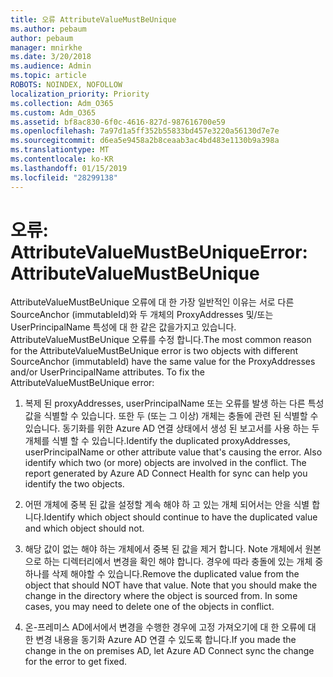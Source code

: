 ```yaml
---
title: 오류 AttributeValueMustBeUnique
ms.author: pebaum
author: pebaum
manager: mnirkhe
ms.date: 3/20/2018
ms.audience: Admin
ms.topic: article
ROBOTS: NOINDEX, NOFOLLOW
localization_priority: Priority
ms.collection: Adm_O365
ms.custom: Adm_O365
ms.assetid: bf8ac830-6f0c-4616-827d-987616700e59
ms.openlocfilehash: 7a97d1a5ff352b55833bd457e3220a56130d7e7e
ms.sourcegitcommit: d6ea5e9458a2b8ceaab3ac4bd483e1130b9a398a
ms.translationtype: MT
ms.contentlocale: ko-KR
ms.lasthandoff: 01/15/2019
ms.locfileid: "28299138"
---
```

# <a name="error-attributevaluemustbeunique"></a><span data-ttu-id="b3a34-102">오류: AttributeValueMustBeUnique</span><span class="sxs-lookup"><span data-stu-id="b3a34-102">Error: AttributeValueMustBeUnique</span></span>

<span data-ttu-id="b3a34-p101">AttributeValueMustBeUnique 오류에 대 한 가장 일반적인 이유는 서로 다른 SourceAnchor (immutableId)와 두 개체의 ProxyAddresses 및/또는 UserPrincipalName 특성에 대 한 같은 값을가지고 있습니다. AttributeValueMustBeUnique 오류를 수정 합니다.</span><span class="sxs-lookup"><span data-stu-id="b3a34-p101">The most common reason for the AttributeValueMustBeUnique error is two objects with different SourceAnchor (immutableId) have the same value for the ProxyAddresses and/or UserPrincipalName attributes. To fix the AttributeValueMustBeUnique error:</span></span>
  
1. <span data-ttu-id="b3a34-p102">복제 된 proxyAddresses, userPrincipalName 또는 오류를 발생 하는 다른 특성 값을 식별할 수 있습니다. 또한 두 (또는 그 이상) 개체는 충돌에 관련 된 식별할 수 있습니다. 동기화를 위한 Azure AD 연결 상태에서 생성 된 보고서를 사용 하는 두 개체를 식별 할 수 있습니다.</span><span class="sxs-lookup"><span data-stu-id="b3a34-p102">Identify the duplicated proxyAddresses, userPrincipalName or other attribute value that's causing the error. Also identify which two (or more) objects are involved in the conflict. The report generated by Azure AD Connect Health for sync can help you identify the two objects.</span></span>
    
2. <span data-ttu-id="b3a34-108">어떤 개체에 중복 된 값을 설정할 계속 해야 하 고 있는 개체 되어서는 안을 식별 합니다.</span><span class="sxs-lookup"><span data-stu-id="b3a34-108">Identify which object should continue to have the duplicated value and which object should not.</span></span>
    
3. <span data-ttu-id="b3a34-p103">해당 값이 없는 해야 하는 개체에서 중복 된 값을 제거 합니다. Note 개체에서 원본으로 하는 디렉터리에서 변경을 확인 해야 합니다. 경우에 따라 충돌에 있는 개체 중 하나를 삭제 해야할 수 있습니다.</span><span class="sxs-lookup"><span data-stu-id="b3a34-p103">Remove the duplicated value from the object that should NOT have that value. Note that you should make the change in the directory where the object is sourced from. In some cases, you may need to delete one of the objects in conflict.</span></span>
    
4. <span data-ttu-id="b3a34-112">온-프레미스 AD에서에서 변경을 수행한 경우에 고정 가져오기에 대 한 오류에 대 한 변경 내용을 동기화 Azure AD 연결 수 있도록 합니다.</span><span class="sxs-lookup"><span data-stu-id="b3a34-112">If you made the change in the on premises AD, let Azure AD Connect sync the change for the error to get fixed.</span></span>
    

